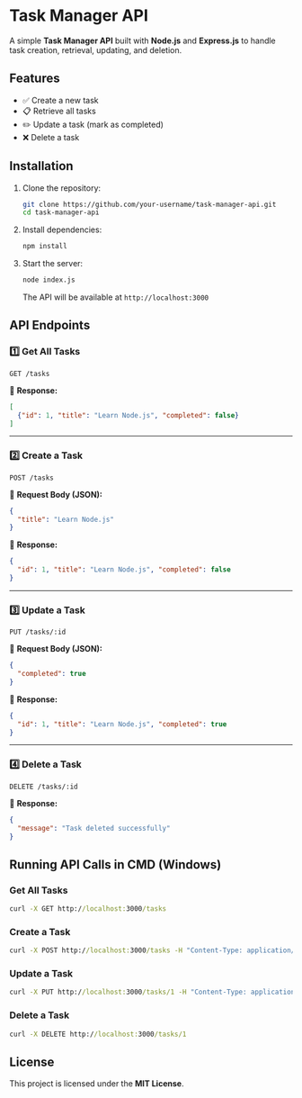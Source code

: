 # Task Manager API

A simple **Task Manager API** built with **Node.js** and **Express.js** to handle task creation, retrieval, updating, and deletion.

## Features
- ✅ Create a new task
- 📋 Retrieve all tasks
- ✏️ Update a task (mark as completed)
- ❌ Delete a task

## Installation

1. Clone the repository:
   ```sh
   git clone https://github.com/your-username/task-manager-api.git
   cd task-manager-api
   ```

2. Install dependencies:
   ```sh
   npm install
   ```

3. Start the server:
   ```sh
   node index.js
   ```
   The API will be available at `http://localhost:3000`

## API Endpoints

### 1️⃣ Get All Tasks
```http
GET /tasks
```
📌 **Response:**
```json
[
  {"id": 1, "title": "Learn Node.js", "completed": false}
]
```

---

### 2️⃣ Create a Task
```http
POST /tasks
```
📌 **Request Body (JSON):**
```json
{
  "title": "Learn Node.js"
}
```
📌 **Response:**
```json
{
  "id": 1, "title": "Learn Node.js", "completed": false
}
```

---

### 3️⃣ Update a Task
```http
PUT /tasks/:id
```
📌 **Request Body (JSON):**
```json
{
  "completed": true
}
```
📌 **Response:**
```json
{
  "id": 1, "title": "Learn Node.js", "completed": true
}
```

---

### 4️⃣ Delete a Task
```http
DELETE /tasks/:id
```
📌 **Response:**
```json
{
  "message": "Task deleted successfully"
}
```

## Running API Calls in CMD (Windows)
### Get All Tasks
```cmd
curl -X GET http://localhost:3000/tasks
```
### Create a Task
```cmd
curl -X POST http://localhost:3000/tasks -H "Content-Type: application/json" -d "{\"title\":\"Learn Node.js\"}"
```
### Update a Task
```cmd
curl -X PUT http://localhost:3000/tasks/1 -H "Content-Type: application/json" -d "{\"completed\": true}"
```
### Delete a Task
```cmd
curl -X DELETE http://localhost:3000/tasks/1
```

## License
This project is licensed under the **MIT License**.

